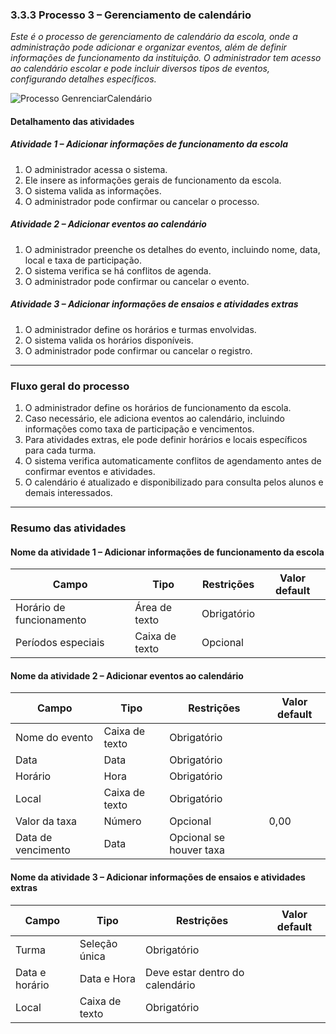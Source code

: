 ### 3.3.3 Processo 3 – Gerenciamento de calendário

_Este é o processo de gerenciamento de calendário da escola, onde a administração pode adicionar e organizar eventos, além de definir informações de funcionamento da instituição. O administrador tem acesso ao calendário escolar e pode incluir diversos tipos de eventos, configurando detalhes específicos._

![Processo GenrenciarCalendário](images/bpmnGerenciamentoCalendário.jpg "Modelo BPMN do Processo 3.")


#### Detalhamento das atividades

##### **Atividade 1 – Adicionar informações de funcionamento da escola**

1. O administrador acessa o sistema.
2. Ele insere as informações gerais de funcionamento da escola.
3. O sistema valida as informações.
4. O administrador pode confirmar ou cancelar o processo.

##### **Atividade 2 – Adicionar eventos ao calendário**

1. O administrador preenche os detalhes do evento, incluindo nome, data, local e taxa de participação.
2. O sistema verifica se há conflitos de agenda.
3. O administrador pode confirmar ou cancelar o evento.

##### **Atividade 3 – Adicionar informações de ensaios e atividades extras**

1. O administrador define os horários e turmas envolvidas.
2. O sistema valida os horários disponíveis.
3. O administrador pode confirmar ou cancelar o registro.

---

### **Fluxo geral do processo**
1. O administrador define os horários de funcionamento da escola.
2. Caso necessário, ele adiciona eventos ao calendário, incluindo informações como taxa de participação e vencimentos.
3. Para atividades extras, ele pode definir horários e locais específicos para cada turma.
4. O sistema verifica automaticamente conflitos de agendamento antes de confirmar eventos e atividades.
5. O calendário é atualizado e disponibilizado para consulta pelos alunos e demais interessados.

---

### **Resumo das atividades**

#### **Nome da atividade 1 – Adicionar informações de funcionamento da escola**

| **Campo**               | **Tipo**      | **Restrições**                      | **Valor default** |
|-------------------------|--------------|--------------------------------------|-------------------|
| Horário de funcionamento | Área de texto | Obrigatório                         |                   |
| Períodos especiais      | Caixa de texto | Opcional                            |                   |

#### **Nome da atividade 2 – Adicionar eventos ao calendário**

| **Campo**              | **Tipo**          | **Restrições**                        | **Valor default** |
|------------------------|------------------|--------------------------------------|-------------------|
| Nome do evento        | Caixa de texto   | Obrigatório                         |                   |
| Data                  | Data             | Obrigatório                         |                   |
| Horário               | Hora             | Obrigatório                         |                   |
| Local                 | Caixa de texto   | Obrigatório                         |                   |
| Valor da taxa         | Número           | Opcional                            | 0,00              |
| Data de vencimento    | Data             | Opcional se houver taxa             |                   |

#### **Nome da atividade 3 – Adicionar informações de ensaios e atividades extras**

| **Campo**              | **Tipo**          | **Restrições**                        | **Valor default** |
|------------------------|------------------|--------------------------------------|-------------------|
| Turma                 | Seleção única    | Obrigatório                         |                   |
| Data e horário        | Data e Hora      | Deve estar dentro do calendário     |                   |
| Local                 | Caixa de texto   | Obrigatório                         |                   |
